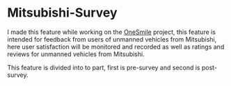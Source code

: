 # Mitsubishi-Survey

I made this feature while working on the [OneSmile](https://play.google.com/store/apps/details?id=com.sinarmasland.onesmile) project, this feature is intended for feedback from users of unmanned vehicles from Mitsubishi, here user satisfaction will be monitored and recorded as well as ratings and reviews for unmanned vehicles from Mitsubishi.

This feature is divided into to part, first is pre-survey and second is post-survey.

